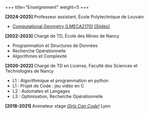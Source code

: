 +++
title="Enseignement"
weight=5
+++

**[2024-2025]** Professeur assistant, École Polytechnique de Louvain
- [Computational Geometry (LMECA2170)](https://perso.uclouvain.be/vincent.legat/zouLab/meca2170.php?action=doc) [[Slides]](https://perso.uclouvain.be/vincent.legat/documents/meca2170/annotated-2425-slides/meca2170-lecture7-2425-pointCloudProcessing.pdf)

**[2022-2023]** Chargé de TD, École des Mines de Nancy
- Programmation et Structures de Données
- Recherche Opérationnelle
- Algorithmes et Complexité

**[2020-2022]** Chargé de TD en License, Faculté des Sciences et Technologies de Nancy
- L1 : Algorithmique et programmation en python
- L1 : Projet de Code : jeu vidéo en C
- L2 : Automates et Langages
- L3 : Optimisation, Recherche Opérationnelle

**[2018-2021]** Animateur stage [_Girls Can Code!_](https://girlscancode.fr/) Lyon